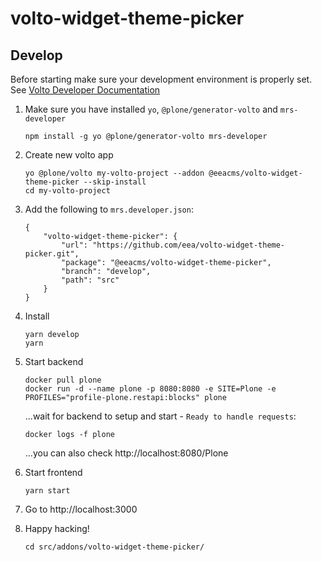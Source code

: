 # volto-widget-theme-picker

## Develop

Before starting make sure your development environment is properly set. See [Volto Developer Documentation](https://6.docs.plone.org/volto/getting-started/install.html)

1.  Make sure you have installed `yo`, `@plone/generator-volto` and `mrs-developer`

        npm install -g yo @plone/generator-volto mrs-developer

1.  Create new volto app

        yo @plone/volto my-volto-project --addon @eeacms/volto-widget-theme-picker --skip-install
        cd my-volto-project

1.  Add the following to `mrs.developer.json`:

        {
            "volto-widget-theme-picker": {
                "url": "https://github.com/eea/volto-widget-theme-picker.git",
                "package": "@eeacms/volto-widget-theme-picker",
                "branch": "develop",
                "path": "src"
            }
        }

1.  Install

        yarn develop
        yarn

1.  Start backend

        docker pull plone
        docker run -d --name plone -p 8080:8080 -e SITE=Plone -e PROFILES="profile-plone.restapi:blocks" plone

    ...wait for backend to setup and start - `Ready to handle requests`:

        docker logs -f plone

    ...you can also check http://localhost:8080/Plone

1.  Start frontend

        yarn start

1.  Go to http://localhost:3000

1.  Happy hacking!

        cd src/addons/volto-widget-theme-picker/
